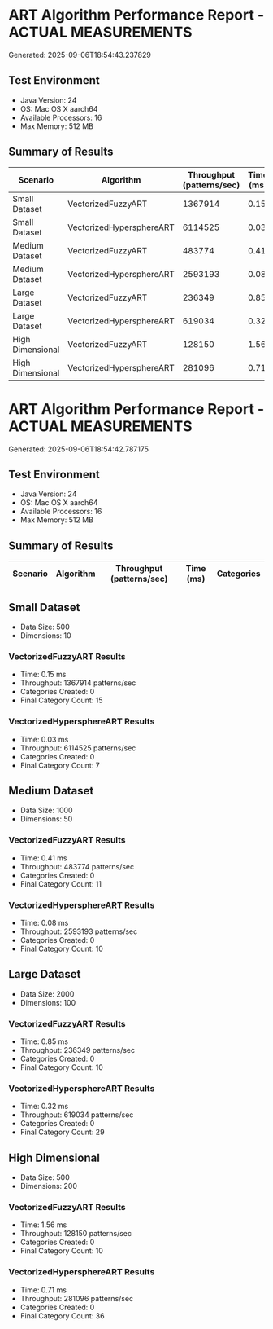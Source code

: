 # ART Algorithm Performance Report - ACTUAL MEASUREMENTS

Generated: 2025-09-06T18:54:43.237829

## Test Environment
- Java Version: 24
- OS: Mac OS X aarch64
- Available Processors: 16
- Max Memory: 512 MB

## Summary of Results

| Scenario | Algorithm | Throughput (patterns/sec) | Time (ms) | Categories |
|----------|-----------|---------------------------|-----------|------------|
| Small Dataset | VectorizedFuzzyART | 1367914 | 0.15 | 15 |
| Small Dataset | VectorizedHypersphereART | 6114525 | 0.03 | 7 |
| Medium Dataset | VectorizedFuzzyART | 483774 | 0.41 | 11 |
| Medium Dataset | VectorizedHypersphereART | 2593193 | 0.08 | 10 |
| Large Dataset | VectorizedFuzzyART | 236349 | 0.85 | 10 |
| Large Dataset | VectorizedHypersphereART | 619034 | 0.32 | 29 |
| High Dimensional | VectorizedFuzzyART | 128150 | 1.56 | 10 |
| High Dimensional | VectorizedHypersphereART | 281096 | 0.71 | 36 |

# ART Algorithm Performance Report - ACTUAL MEASUREMENTS

Generated: 2025-09-06T18:54:42.787175

## Test Environment
- Java Version: 24
- OS: Mac OS X aarch64
- Available Processors: 16
- Max Memory: 512 MB

## Summary of Results

| Scenario | Algorithm | Throughput (patterns/sec) | Time (ms) | Categories |
|----------|-----------|---------------------------|-----------|------------|

## Small Dataset

- Data Size: 500
- Dimensions: 10

### VectorizedFuzzyART Results
- Time: 0.15 ms
- Throughput: 1367914 patterns/sec
- Categories Created: 0
- Final Category Count: 15

### VectorizedHypersphereART Results
- Time: 0.03 ms
- Throughput: 6114525 patterns/sec
- Categories Created: 0
- Final Category Count: 7


## Medium Dataset

- Data Size: 1000
- Dimensions: 50

### VectorizedFuzzyART Results
- Time: 0.41 ms
- Throughput: 483774 patterns/sec
- Categories Created: 0
- Final Category Count: 11

### VectorizedHypersphereART Results
- Time: 0.08 ms
- Throughput: 2593193 patterns/sec
- Categories Created: 0
- Final Category Count: 10


## Large Dataset

- Data Size: 2000
- Dimensions: 100

### VectorizedFuzzyART Results
- Time: 0.85 ms
- Throughput: 236349 patterns/sec
- Categories Created: 0
- Final Category Count: 10

### VectorizedHypersphereART Results
- Time: 0.32 ms
- Throughput: 619034 patterns/sec
- Categories Created: 0
- Final Category Count: 29


## High Dimensional

- Data Size: 500
- Dimensions: 200

### VectorizedFuzzyART Results
- Time: 1.56 ms
- Throughput: 128150 patterns/sec
- Categories Created: 0
- Final Category Count: 10

### VectorizedHypersphereART Results
- Time: 0.71 ms
- Throughput: 281096 patterns/sec
- Categories Created: 0
- Final Category Count: 36

